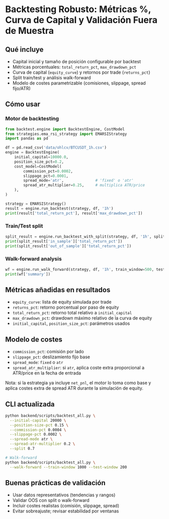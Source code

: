 # Backtesting Robusto: Métricas %, Curva de Capital y Validación Fuera de Muestra

## Qué incluye
- Capital inicial y tamaño de posición configurable por backtest
- Métricas porcentuales: `total_return_pct`, `max_drawdown_pct`
- Curva de capital (`equity_curve`) y retornos por trade (`returns_pct`)
- Split train/test y análisis walk-forward
- Modelo de costes parametrizable (comisiones, slippage, spread fijo/ATR)

## Cómo usar

### Motor de backtesting
```python
from backtest.engine import BacktestEngine, CostModel
from strategies.ema_rsi_strategy import EMARSIStrategy
import pandas as pd

df = pd.read_csv('data/ohlcv/BTCUSDT_1h.csv')
engine = BacktestEngine(
    initial_capital=10000.0,
    position_size_pct=0.2,
    cost_model=CostModel(
        commission_pct=0.0002,
        slippage_pct=0.0001,
        spread_mode='atr',              # 'fixed' o 'atr'
        spread_atr_multiplier=0.25,     # multiplica ATR/price
    ),
)

strategy = EMARSIStrategy()
result = engine.run_backtest(strategy, df, '1h')
print(result['total_return_pct'], result['max_drawdown_pct'])
```

### Train/Test split
```python
split_result = engine.run_backtest_with_split(strategy, df, '1h', split=0.7)
print(split_result['in_sample']['total_return_pct'])
print(split_result['out_of_sample']['total_return_pct'])
```

### Walk-forward analysis
```python
wf = engine.run_walk_forward(strategy, df, '1h', train_window=500, test_window=100, step=100)
print(wf['summary'])
```

## Métricas añadidas en resultados
- `equity_curve`: lista de equity simulada por trade
- `returns_pct`: retorno porcentual por paso de equity
- `total_return_pct`: retorno total relativo a `initial_capital`
- `max_drawdown_pct`: drawdown máximo relativo de la curva de equity
- `initial_capital`, `position_size_pct`: parámetros usados

## Modelo de costes
- `commission_pct`: comisión por lado
- `slippage_pct`: deslizamiento fijo base
- `spread_mode`: `fixed` o `atr`
- `spread_atr_multiplier`: si `atr`, aplica coste extra proporcional a ATR/price en la fecha de entrada

Nota: si la estrategia ya incluye `net_pnl`, el motor lo toma como base y aplica costes extra de spread ATR durante la simulación de equity.

## CLI actualizada
```bash
python backend/scripts/backtest_all.py \
  --initial-capital 20000 \
  --position-size-pct 0.15 \
  --commission-pct 0.0004 \
  --slippage-pct 0.0002 \
  --spread-mode atr \
  --spread-atr-multiplier 0.2 \
  --split 0.7

# Walk-forward
python backend/scripts/backtest_all.py \
  --walk-forward --train-window 1000 --test-window 200
```

## Buenas prácticas de validación
- Usar datos representativos (tendencias y rangos)
- Validar OOS con split o walk-forward
- Incluir costes realistas (comisión, slippage, spread)
- Evitar sobreajuste; revisar estabilidad por ventanas

